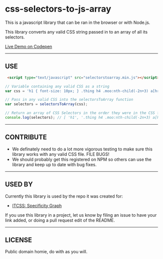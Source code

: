 # css-selectors-to-js-array

This is a javascript library that can be ran in the browser or with Node.js.

This library converts any valid CSS string passed in to an array of all its selectors.

[Live Demo on Codepen](http://codepen.io/TheJaredWilcurt/full/grQQqV/)


* * *


## USE

```html
 <script type="text/javascript" src="selectorstoarray.min.js"></script>
```

```js
// Variable containing any valid CSS as a string
var css = 'h1 { font-size: 10px; } .thing h4 .moo:nth-child(-2n+3) a[href*="#"] i:after { content: ""; border: 0px; width: 0px } h2 {}';

// Pass in any valid CSS into the selectorsToArray function
var selectors = selectorsToArray(css);

// Return an array of CSS Selectors in the order they were in the CSS file with none removed/missing
console.log(selectors); // [ 'h1', '.thing h4 .moo:nth-child(-2n+3) a[href*="#"] i:after', 'h2' ];
```


* * *

## CONTRIBUTE

* We definately need to do a lot more vigorous testing to make sure this library works with any valid CSS file. FILE BUGS!
* We should probably get this registered on NPM so others can use the library and keep up to date with bug fixes.


* * *


## USED BY

Currently this library is used by the repo it was created for:

* [ITCSS: Specificity Graph](https://github.com/TheJaredWilcurt/itcss-specificity-graph)
 
If you use this library in a project, let us know by filing an issue to have your link added, or doing a pull request edit of the README.


* * *


## LICENSE

Public domain homie, do with as you will.
